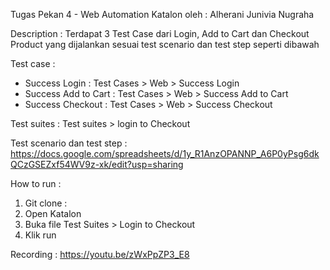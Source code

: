 Tugas Pekan 4 - Web Automation Katalon
oleh : Alherani Junivia Nugraha

Description : Terdapat 3 Test Case dari Login, Add to Cart dan Checkout Product yang dijalankan sesuai test scenario dan test step seperti dibawah

Test case :
- Success Login : Test Cases > Web > Success Login
- Success Add to Cart : Test Cases > Web > Success Add to Cart
- Success Checkout : Test Cases > Web > Success Checkout

Test suites :
	Test suites > login to Checkout
	
Test scenario dan test step :
https://docs.google.com/spreadsheets/d/1y_R1AnzOPANNP_A6P0yPsg6dkQCzGSEZxf54WV9z-xk/edit?usp=sharing

How to run :

1. Git clone : 
2. Open Katalon
3. Buka file Test Suites > Login to Checkout 
4. Klik run 


Recording : https://youtu.be/zWxPpZP3_E8
